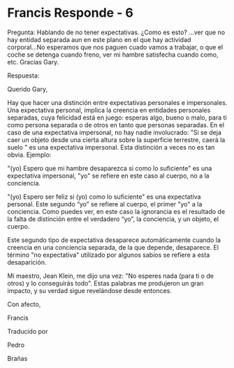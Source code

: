 # Francis Responde - 6

Pregunta: Hablando de no tener expectativas. ¿Como es esto? …ver que no hay entidad separada aun en este plano en el que hay actividad corporal...No esperamos que nos paguen cuado vamos a trabajar, o que el coche se detenga cuando freno, ver mi hambre satisfecha cuando como, etc. Gracias Gary.

Respuesta:

Querido Gary,

Hay que hacer una distinción entre expectativas personales e impersonales. Una expectativa personal, implica la creencia en entidades personales separadas, cuya felicidad está en juego: esperas algo, bueno o malo, para ti como persona separada o de otros en tanto que personas separadas. En el caso de una expectativa impersonal, no hay nadie involucrado: "Si se deja caer un objeto desde una cierta altura sobre la superficie terrestre, caerá la suelo " es una expectativa impersonal. Esta distinción a veces no es tan obvia. Ejemplo:

"(yo) Espero que mi hambre desaparezca si como lo suficiente" es una expectativa impersonal, "yo" se refiere en este caso al cuerpo, no a la conciencia.

"(yo) Espero ser feliz si (yo) como lo suficiente" es una expectativa personal. Este segundo “yo” se refiere al cuerpo, el primer "yo" a la conciencia. Como puedes ver, en este caso la ignorancia es el resultado de la falta de distinción entre el verdadero “yo”, la conciencia, y un objeto, el cuerpo.

Este segundo tipo de expectativa desaparece automáticamente cuando la creencia en una conciencia separada, de la que depende, desaparece. El término "no expectativa" utilizado por algunos sabios se refiere a esta desaparición.

Mi maestro, Jean Klein, me dijo una vez: "No esperes nada (para ti o de otros) y lo conseguirás todo". Estas palabras me produjeron un gran impacto, y su verdad sigue revelándose desde entonces.

Con afecto,

Francis

Traducido por

Pedro

Brañas

